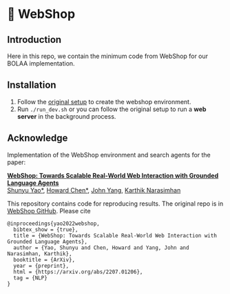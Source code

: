 # 🛒 WebShop

## Introduction
Here in this repo, we contain the minimum code from WebShop for our BOLAA implementation.

## Installation
1. Follow the [original setup](https://github.com/princeton-nlp/WebShop/tree/master#-setup) to create the webshop environment.
2. Run `./run_dev.sh` or you can follow the original setup to run a **web server** in the background process.

## Acknowledge
Implementation of the WebShop environment and search agents for the paper:

**[WebShop: Towards Scalable Real-World Web Interaction with Grounded Language Agents](https://webshop-pnlp.github.io/)**  
[Shunyu Yao*](https://ysymyth.github.io/), [Howard Chen*](https://howard50b.github.io/), [John Yang](https://john-b-yang.github.io/), [Karthik Narasimhan](https://www.cs.princeton.edu/~karthikn/)

This repository contains code for reproducing results. The original repo is in  [WebShop GitHub](https://github.com/princeton-nlp/WebShop). Please cite

```
@inproceedings{yao2022webshop,
  bibtex_show = {true},
  title = {WebShop: Towards Scalable Real-World Web Interaction with Grounded Language Agents},
  author = {Yao, Shunyu and Chen, Howard and Yang, John and Narasimhan, Karthik},
  booktitle = {ArXiv},
  year = {preprint},
  html = {https://arxiv.org/abs/2207.01206},
  tag = {NLP}
}
```
